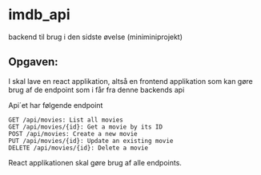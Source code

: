 # imdb_api
backend til brug i den sidste øvelse (miniminiprojekt)

## Opgaven:
I skal lave en react applikation, altså en frontend applikation som kan gøre brug af de endpoint som i får fra denne backends api 

Api´et har følgende endpoint

    GET /api/movies: List all movies
    GET /api/movies/{id}: Get a movie by its ID
    POST /api/movies: Create a new movie
    PUT /api/movies/{id}: Update an existing movie
    DELETE /api/movies/{id}: Delete a movie

React applikationen skal gøre brug af alle endpoints.
